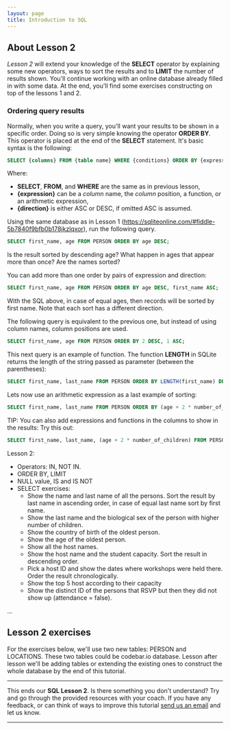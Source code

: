 ```yaml
---
layout: page
title: Introduction to SQL
---
```


## About Lesson 2

_Lesson 2_ will extend your knowledge of the **SELECT** operator by explaining some new operators, ways to sort the results and to **LIMIT** the number of results shown. You'll continue working with an online database already filled in with some data. At the end, you'll find some exercises constructing on top of the lessons 1 and 2.

### Ordering query results

Normally, when you write a query, you'll want your results to be shown in a specific order. Doing so is very simple knowing the operator **ORDER BY**.
This operator is placed at the end of the **SELECT** statement. It's basic syntax is the following:

```SQL
SELECT {columns} FROM {table name} WHERE {conditions} ORDER BY {expression} {direction};
```
Where:

* **SELECT**, **FROM**, and **WHERE** are the same as in previous lesson,
* **{expression}** can be a _column_ name, the _column_ position, a function, or an arithmetic expression,
* **{direction}** is either ASC or DESC, if omitted ASC is assumed.

Using the same database as in Lesson 1 (https://sqliteonline.com/#fiddle-5b7840f9bfb0b178jkzlqxor), run the following query.
```SQL
SELECT first_name, age FROM PERSON ORDER BY age DESC;
```

Is the result sorted by descending age? What happen in ages that appear more than once? Are the names sorted?

You can add more than one order by pairs of expression and direction:

```SQL
SELECT first_name, age FROM PERSON ORDER BY age DESC, first_name ASC;
```

With the SQL above, in case of equal ages, then records will be sorted by first name. Note that each sort has a different direction.

The following query is equivalent to the previous one, but instead of using column names, column positions are used.
```SQL
SELECT first_name, age FROM PERSON ORDER BY 2 DESC, 1 ASC;
```

This next query is an example of function. The function **LENGTH** in SQLite returns the length of the string passed as parameter (between the parentheses):
```SQL
SELECT first_name, last_name FROM PERSON ORDER BY LENGTH(first_name) DESC
```

Lets now use an arithmetic expression as a last example of sorting:
```SQL
SELECT first_name, last_name FROM PERSON ORDER BY (age + 2 * number_of_children) DESC
```

TIP: You can also add expressions and functions in the columns to show in the results: Try this out:
```SQL
SELECT first_name, last_name, (age + 2 * number_of_children) FROM PERSON ORDER BY (age + 2 * number_of_children) DESC
```


Lesson 2:
- Operators: IN, NOT IN.
- ORDER BY, LIMIT
- NULL value, IS and IS NOT
- SELECT exercises:
    - Show the name and last name of all the persons. Sort the result by last name in ascending order, in case of equal last name sort by first name.
    - Show the last name and the biological sex of the person with higher number of children.
    - Show the country of birth of the oldest person.
    - Show the age of the oldest person.
    - Show all the host names.
    - Show the host name and the student capacity. Sort the result in descending order.
    - Pick a host ID and show the dates where workshops were held there. Order the result chronologically.
    - Show the top 5 host according to their capacity
    - Show the distinct ID of the persons that RSVP but then they did not show up (attendance = false).





...

## Lesson 2 exercises

For the exercises below, we'll use two new tables: PERSON and LOCATIONS. These two tables could be codebar.io database. Lesson after lesson we'll be adding tables or extending the existing ones to construct the whole database by the end of this tutorial.


---
This ends our **SQL Lesson 2**. Is there something you don't understand? Try and go through the provided resources with your coach. If you have any feedback, or can think of ways to improve this tutorial [send us an email](mailto:feedback@codebar.io) and let us know.

---
